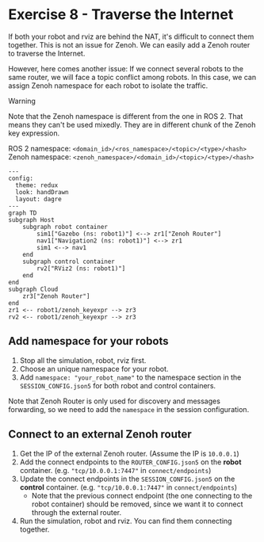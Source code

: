 # Exercise 8 - Traverse the Internet

If both your robot and rviz are behind the NAT, it's difficult to connect them together. This is not an issue for Zenoh. We can easily add a Zenoh router to traverse the Internet.

However, here comes another issue: If we connect several robots to the same router, we will face a topic conflict among robots. In this case, we can assign Zenoh namespace for each robot to isolate the traffic.

> [!warning]
>
> Note that the Zenoh namespace is different from the one in ROS 2.
> That means they can't be used mixedly.
> They are in different chunk of the Zenoh key expression.
>
> ROS 2 namespace: `<domain_id>/<ros_namespace>/<topic>/<type>/<hash>`
> Zenoh namespace: `<zenoh_namespace>/<domain_id>/<topic>/<type>/<hash>`
>

```mermaid
---
config:
  theme: redux
  look: handDrawn
  layout: dagre
---
graph TD
subgraph Host
    subgraph robot container
        sim1["Gazebo (ns: robot1)"] <--> zr1["Zenoh Router"]
        nav1["Navigation2 (ns: robot1)"] <--> zr1
        sim1 <--> nav1
    end
    subgraph control container
        rv2["RViz2 (ns: robot1)"]
    end
end
subgraph Cloud
    zr3["Zenoh Router"]
end
zr1 <-- robot1/zenoh_keyexpr --> zr3
rv2 <-- robot1/zenoh_keyexpr --> zr3
```

## Add namespace for your robots

1. Stop all the simulation, robot, rviz first.
2. Choose an unique namespace for your robot.
3. Add `namespace: "your_robot_name"` to the namespace section in the `SESSION_CONFIG.json5` for both robot and control containers.

Note that Zenoh Router is only used for discovery and messages forwarding, so we need to add the `namespace` in the session configuration.

## Connect to an external Zenoh router

1. Get the IP of the external Zenoh router. (Assume the IP is `10.0.0.1`)
2. Add the connect endpoints to the `ROUTER_CONFIG.json5` on the **robot** container. (e.g. `"tcp/10.0.0.1:7447"` in `connect/endpoints`)
3. Update the connect endpoints in the `SESSION_CONFIG.json5` on the **control** container. (e.g. `"tcp/10.0.0.1:7447"` in `connect/endpoints`)
   * Note that the previous connect endpoint (the one connecting to the robot container) should be removed, since we want it to connect through the external router.
4. Run the simulation, robot and rviz. You can find them connecting together.

